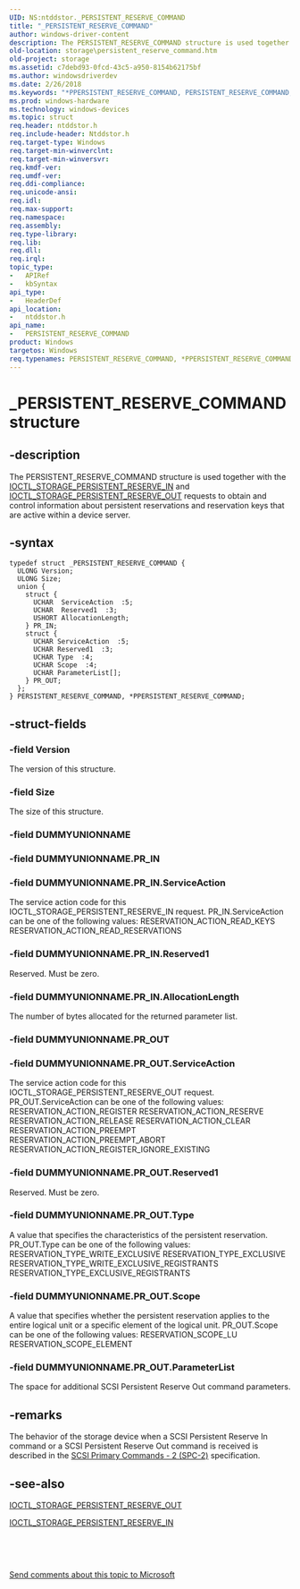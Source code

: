 ```yaml
---
UID: NS:ntddstor._PERSISTENT_RESERVE_COMMAND
title: "_PERSISTENT_RESERVE_COMMAND"
author: windows-driver-content
description: The PERSISTENT_RESERVE_COMMAND structure is used together with the IOCTL_STORAGE_PERSISTENT_RESERVE_IN and IOCTL_STORAGE_PERSISTENT_RESERVE_OUT requests to obtain and control information about persistent reservations and reservation keys that are active within a device server.
old-location: storage\persistent_reserve_command.htm
old-project: storage
ms.assetid: c7debd93-0fcd-43c5-a950-8154b62175bf
ms.author: windowsdriverdev
ms.date: 2/26/2018
ms.keywords: "*PPERSISTENT_RESERVE_COMMAND, PERSISTENT_RESERVE_COMMAND, PERSISTENT_RESERVE_COMMAND structure [Storage Devices], PPERSISTENT_RESERVE_COMMAND, PPERSISTENT_RESERVE_COMMAND structure pointer [Storage Devices], _PERSISTENT_RESERVE_COMMAND, ntddstor/PERSISTENT_RESERVE_COMMAND, ntddstor/PPERSISTENT_RESERVE_COMMAND, storage.persistent_reserve_command, structs-general_4fe3d6f6-6e9f-41f5-915c-2636707f429c.xml"
ms.prod: windows-hardware
ms.technology: windows-devices
ms.topic: struct
req.header: ntddstor.h
req.include-header: Ntddstor.h
req.target-type: Windows
req.target-min-winverclnt: 
req.target-min-winversvr: 
req.kmdf-ver: 
req.umdf-ver: 
req.ddi-compliance: 
req.unicode-ansi: 
req.idl: 
req.max-support: 
req.namespace: 
req.assembly: 
req.type-library: 
req.lib: 
req.dll: 
req.irql: 
topic_type:
-	APIRef
-	kbSyntax
api_type:
-	HeaderDef
api_location:
-	ntddstor.h
api_name:
-	PERSISTENT_RESERVE_COMMAND
product: Windows
targetos: Windows
req.typenames: PERSISTENT_RESERVE_COMMAND, *PPERSISTENT_RESERVE_COMMAND
---
```


# _PERSISTENT_RESERVE_COMMAND structure


## -description


The PERSISTENT_RESERVE_COMMAND structure is used together with the <a href="..\ntddstor\ni-ntddstor-ioctl_storage_persistent_reserve_in.md">IOCTL_STORAGE_PERSISTENT_RESERVE_IN</a> and <a href="..\ntddstor\ni-ntddstor-ioctl_storage_persistent_reserve_out.md">IOCTL_STORAGE_PERSISTENT_RESERVE_OUT</a> requests to obtain and control information about persistent reservations and reservation keys that are active within a device server.


## -syntax


````
typedef struct _PERSISTENT_RESERVE_COMMAND {
  ULONG Version;
  ULONG Size;
  union {
    struct {
      UCHAR  ServiceAction  :5;
      UCHAR  Reserved1  :3;
      USHORT AllocationLength;
    } PR_IN;
    struct {
      UCHAR ServiceAction  :5;
      UCHAR Reserved1  :3;
      UCHAR Type  :4;
      UCHAR Scope  :4;
      UCHAR ParameterList[];
    } PR_OUT;
  };
} PERSISTENT_RESERVE_COMMAND, *PPERSISTENT_RESERVE_COMMAND;
````


## -struct-fields




### -field Version

The version of this structure.


### -field Size

The size of this structure.


### -field DUMMYUNIONNAME

 


### -field DUMMYUNIONNAME.PR_IN


### -field DUMMYUNIONNAME.PR_IN.ServiceAction

The service action code for this IOCTL_STORAGE_PERSISTENT_RESERVE_IN request. PR_IN.ServiceAction can be one of the following values:
RESERVATION_ACTION_READ_KEYS
RESERVATION_ACTION_READ_RESERVATIONS



### -field DUMMYUNIONNAME.PR_IN.Reserved1

Reserved. Must be zero.


### -field DUMMYUNIONNAME.PR_IN.AllocationLength

The number of bytes allocated for the returned parameter list.


### -field DUMMYUNIONNAME.PR_OUT


### -field DUMMYUNIONNAME.PR_OUT.ServiceAction

The service action code for this IOCTL_STORAGE_PERSISTENT_RESERVE_OUT request. PR_OUT.ServiceAction can be one of the following values:
RESERVATION_ACTION_REGISTER
RESERVATION_ACTION_RESERVE
RESERVATION_ACTION_RELEASE
RESERVATION_ACTION_CLEAR
RESERVATION_ACTION_PREEMPT
RESERVATION_ACTION_PREEMPT_ABORT
RESERVATION_ACTION_REGISTER_IGNORE_EXISTING



### -field DUMMYUNIONNAME.PR_OUT.Reserved1

Reserved. Must be zero.


### -field DUMMYUNIONNAME.PR_OUT.Type

A value that specifies the characteristics of the persistent reservation. PR_OUT.Type can be one of the following values:
RESERVATION_TYPE_WRITE_EXCLUSIVE
RESERVATION_TYPE_EXCLUSIVE
RESERVATION_TYPE_WRITE_EXCLUSIVE_REGISTRANTS
RESERVATION_TYPE_EXCLUSIVE_REGISTRANTS



### -field DUMMYUNIONNAME.PR_OUT.Scope

A value that specifies whether the persistent reservation applies to the entire logical unit or a specific element of the logical unit. PR_OUT.Scope can be one of the following values:
RESERVATION_SCOPE_LU
RESERVATION_SCOPE_ELEMENT



### -field DUMMYUNIONNAME.PR_OUT.ParameterList

The space for additional SCSI Persistent Reserve Out command parameters.


## -remarks



The behavior of the storage device when a SCSI Persistent Reserve In command or a SCSI Persistent Reserve Out command is received is described in the <a href="http://go.microsoft.com/fwlink/p/?linkid=153142">SCSI Primary Commands - 2 (SPC-2)</a> specification.




## -see-also

<a href="..\ntddstor\ni-ntddstor-ioctl_storage_persistent_reserve_out.md">IOCTL_STORAGE_PERSISTENT_RESERVE_OUT</a>



<a href="..\ntddstor\ni-ntddstor-ioctl_storage_persistent_reserve_in.md">IOCTL_STORAGE_PERSISTENT_RESERVE_IN</a>



 

 

<a href="mailto:wsddocfb@microsoft.com?subject=Documentation%20feedback [storage\storage]:%20PERSISTENT_RESERVE_COMMAND structure%20 RELEASE:%20(2/26/2018)&amp;body=%0A%0APRIVACY STATEMENT%0A%0AWe use your feedback to improve the documentation. We don't use your email address for any other purpose, and we'll remove your email address from our system after the issue that you're reporting is fixed. While we're working to fix this issue, we might send you an email message to ask for more info. Later, we might also send you an email message to let you know that we've addressed your feedback.%0A%0AFor more info about Microsoft's privacy policy, see http://privacy.microsoft.com/en-us/default.aspx." title="Send comments about this topic to Microsoft">Send comments about this topic to Microsoft</a>

